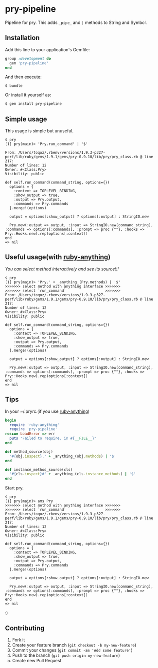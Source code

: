 # pry-pipeline

Pipeline for pry. This adds `_pipe_` and `|` methods to String and Symbol.

## Installation

Add this line to your application's Gemfile:

```ruby
group :development do
  gem 'pry-pipeline'
end
```

And then execute:

```
$ bundle
```

Or install it yourself as:

```sh
$ gem install pry-pipeline
```

## Simple usage

This usage is simple but unuseful.

```
$ pry
[1] pry(main)> 'Pry.run_command' | '$'

From: /Users/toqoz/.rbenv/versions/1.9.3-p327-perf/lib/ruby/gems/1.9.1/gems/pry-0.9.10/lib/pry/pry_class.rb @ line 217:
Number of lines: 12
Owner: #<Class:Pry>
Visibility: public

def self.run_command(command_string, options={})
  options = {
    :context => TOPLEVEL_BINDING,
    :show_output => true,
    :output => Pry.output,
    :commands => Pry.commands
  }.merge!(options)

  output = options[:show_output] ? options[:output] : StringIO.new

  Pry.new(:output => output, :input => StringIO.new(command_string), :commands => options[:commands], :prompt => proc {""}, :hooks => Pry::Hooks.new).rep(options[:context])
end
=> nil
```

## Useful usage(with [ruby-anything](https://github.com/ToQoz/ruby-anything))

*You can select method interactively and see its source!!!*

```
$ pry
[1] pry(main)> 'Pry.' + _anything_(Pry.methods) | '$'
>>>>>>> select method with anything interface >>>>>>>
>>>>>>> select `run_command`                  >>>>>>>
From: /Users/toqoz/.rbenv/versions/1.9.3-p327-perf/lib/ruby/gems/1.9.1/gems/pry-0.9.10/lib/pry/pry_class.rb @ line 217:
Number of lines: 12
Owner: #<Class:Pry>
Visibility: public

def self.run_command(command_string, options={})
  options = {
    :context => TOPLEVEL_BINDING,
    :show_output => true,
    :output => Pry.output,
    :commands => Pry.commands
  }.merge!(options)

  output = options[:show_output] ? options[:output] : StringIO.new

  Pry.new(:output => output, :input => StringIO.new(command_string), :commands => options[:commands], :prompt => proc {""}, :hooks => Pry::Hooks.new).rep(options[:context])
end
=> nil
```

## Tips

In your ~/.pryrc.(if you use [ruby-anything](https://github.com/ToQoz/ruby-anything))

```ruby
begin
  require 'ruby-anything'
  require 'pry-pipeline'
rescue LoadError => err
  puts "Failed to require. in #{__FILE__}"
end

def method_source(obj)
  "#{obj.inspect}." + _anything_(obj.methods) | '$'
end

def instance_method_source(cls)
  "#{cls.inspect}#" + _anything_(cls.instance_methods) | '$'
end
```

Start pry.

```
$ pry
[1] pry(main)> ams Pry
>>>>>>> select method with anything interface >>>>>>>
>>>>>>> select `run_command`                  >>>>>>>
From: /Users/toqoz/.rbenv/versions/1.9.3-p327-perf/lib/ruby/gems/1.9.1/gems/pry-0.9.10/lib/pry/pry_class.rb @ line 217:
Number of lines: 12
Owner: #<Class:Pry>
Visibility: public

def self.run_command(command_string, options={})
  options = {
    :context => TOPLEVEL_BINDING,
    :show_output => true,
    :output => Pry.output,
    :commands => Pry.commands
  }.merge!(options)

  output = options[:show_output] ? options[:output] : StringIO.new

  Pry.new(:output => output, :input => StringIO.new(command_string), :commands => options[:commands], :prompt => proc {""}, :hooks => Pry::Hooks.new).rep(options[:context])
end
=> nil
```

:)

## Contributing

1. Fork it
2. Create your feature branch (`git checkout -b my-new-feature`)
3. Commit your changes (`git commit -am 'Add some feature'`)
4. Push to the branch (`git push origin my-new-feature`)
5. Create new Pull Request

